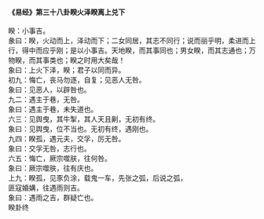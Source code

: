 <font face=微软雅黑>

#### 《易经》第三十八卦睽火泽睽离上兑下   

睽：小事吉。   
彖曰：睽，火动而上，泽动而下；二女同居，其志不同行；说而丽乎明，柔进而上行，得中而应乎刚；是以小事吉。天地睽，而其事同也；男女睽，而其志通也；万物睽，而其事类也；睽之时用大矣哉！   
象曰：上火下泽，睽；君子以同而异。   
初九：悔亡，丧马勿逐，自复；见恶人无咎。   
象曰：见恶人，以辟咎也。   
九二：遇主于巷，无咎。   
象曰：遇主于巷，未失道也。   
六三：见舆曳，其牛掣，其人天且劓，无初有终。   
象曰：见舆曳，位不当也。无初有终，遇刚也。   
九四：睽孤，遇元夫，交孚，厉无咎。   
象曰：交孚无咎，志行也。   
六五：悔亡，厥宗噬肤，往何咎。   
象曰：厥宗噬肤，往有庆也。   
上九：睽孤，见豕负涂，载鬼一车，先张之弧，后说之弧，   
匪寇婚媾，往遇雨则吉。   
象曰：遇雨之吉，群疑亡也。   
睽卦终   

</font>
